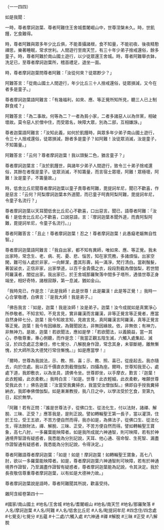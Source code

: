 （一一四四）

如是我聞：

一時，尊者摩訶迦葉、尊者阿難住王舍城耆闍崛山中，世尊涅槃未久。時，世飢饉，乞食難得。

時，尊者阿難與眾多年少比丘俱，不能善攝諸根，食不知量，不能初夜、後夜精懃禪思，樂著睡眠，常求世利。人間遊行至南天竺，有三十年少弟子捨戒還俗，餘多童子。時，尊者阿難於南山國土遊行，以少徒眾還王舍城。時，尊者阿難舉衣鉢，洗足已，至尊者摩訶迦葉所，稽首禮足，退坐一面。

時，尊者摩訶迦葉問尊者阿難：「汝從何來？徒眾尠少？」

阿難答言：「從南山國土人間遊行，年少比丘三十人捨戒還俗，徒眾損減，又今在者多是童子。」

尊者摩訶迦葉語阿難言：「有幾福利，如來、應、等正覺所知所見，聽三人已上制群食戒？」

阿難答言：「為二事故。何等為二？一者為貧小家，二者多諸惡人以為伴黨，相破壞故。莫令惡人於僧中住，而受眾名，映障大眾，別為二部，互相嫌諍。」

尊者迦葉語阿難言：「汝知此義，如何於飢饉時，與眾多年少弟子南山國土遊行，令三十人捨戒還俗，徒眾損減，餘者多是童子？如阿難！汝徒眾消滅，汝是童子，不知籌量。」

阿難答言：「云何？尊者摩訶迦葉！我以頭髮二色，猶言童子？」

尊者摩訶迦葉言：「汝於飢饉世，與諸年少弟子人間遊行，致令三十弟子捨戒還俗，其餘在者復是童子。徒眾消滅，不知籌量，而言宿士眾壞，阿難！眾極壞，阿難！汝是童子，不籌量故。」

時，低舍比丘尼聞尊者摩訶迦葉以童子責尊者阿難，毘提訶牟尼，聞已不歡喜，作是惡言：「云何？阿梨摩訶迦葉本外道聞，而已童子呵責阿梨阿難，毘提訶牟尼，令童子名流行？」

尊者摩訶迦葉以天耳聞低舍比丘尼心不歡喜，口出惡言。聞已，語尊者阿難：「汝看！是低舍比丘尼心不歡喜，口說惡語，言：『摩訶迦葉本聞外道，而責阿梨阿難，毘提訶牟尼，令童子名流行。』」

尊者阿難答言：「且止！尊者摩訶迦葉！忍之！尊者摩訶迦葉！此愚癡老嫗無自性智。」

尊者摩訶迦葉語阿難言：「我自出家，都不知有異師，唯如來、應、等正覺。我未出家時，常念生、老、病、死、憂、悲、惱苦，知在家荒務，多諸煩惱，出家空閑，難可俗人處於非家，一向鮮潔，盡其形壽，純一滿淨，梵行清白。當剃鬚髮，著袈裟衣，正信非家，出家學道，以百千金貴價之衣，段段割截為僧伽梨，若世間阿羅漢者，闇從出家。我出家已，於王舍城那羅聚落中間多子塔所，遇值世尊正身端坐，相好奇特，諸根寂靜，第一息滅，猶如金山。

「我時見已，作是念：『此是我師！此是世尊！此是羅漢！此是等正覺！』我時一心合掌敬禮，白佛言：『是我大師！我是弟子。』

「佛告我言：『如是，迦葉！我是汝師！汝是弟子。迦葉！汝今成就如是真實淨心所恭敬者。不知言知，不見言見，實非羅漢而言羅漢，非等正覺言等正覺者，應當自然身碎七分。迦葉！我今知故言知，見故言見，真阿羅漢言阿羅漢，真等正覺言等正覺。迦葉！我今有因緣故，為聲聞說法，非無因緣故。依，非無依；有神力，非無神力。是故，迦葉！若欲聞法，應如是學：「若欲聞法，以義饒益，當一其心，恭敬尊重，專心側聽，而作是念：『我當正觀五陰生滅，六觸入處集起、滅沒，於四念處正念樂住，修七覺分、八解脫身作證，常念其身，未甞斷絕，離無慚愧，於大師所及大德梵行常住慚愧。』」如是應當學！』

「爾時，世尊為我說法，示、教、照、喜；示、教、照、喜已，從座起去。我亦隨去，向於住處。我以百千價直衣割截僧伽梨，四攝為座。爾時，世尊知我至心，處處下道，我即敷衣，以為坐具，請佛令坐。世尊即坐，以手摩衣，歎言：『迦葉！此衣輕細，此衣柔軟。』我時白言：『如是。世尊！此衣輕細，此衣柔軟，唯願世尊受我此衣！』佛告迦葉：『汝當受我糞掃衣，我當受汝僧伽梨。』佛即自手授我糞掃納衣，我即奉佛僧伽梨。如是漸漸教授，我八日之中，以學法受於乞食，至第九日，起於無學。

「阿難！若有正問：『誰是世尊法子，從佛口生、從法化生，付以法財，諸禪、解脫、三昧、正受？』應答我是，是則正說。譬如轉輪聖王第一長子，當以灌頂，住於王位，受王五欲，不苦方便自然而得，我亦如是，為佛法子，從佛口生、從法化生，得法餘財法，禪、解脫、三昧、正受，不苦方便自然而得。譬如轉輪聖王寶象，高七八肘，一多羅葉能映障者。如是我所成就六神通智，則可映障，若有於神通境界智證有疑惑者，我悉能為分別記說，天耳、他心通、宿命智、生死智、漏盡作證智通有疑惑者，我悉能為分別記說，令得決定。」

尊者阿難語尊者摩訶迦葉：「如是！如是！摩訶迦葉！如轉輪聖王寶象，高七八肘，欲以一多羅葉能映障者。如是，尊者摩訶迦葉六神通智則可映障，若有於神通境界作證智，乃至漏盡作證智有疑惑者，尊者摩訶迦葉能為記說，令其決定。我於長夜敬信尊重尊者摩訶迦葉，以有如是大德神力故。」

尊者摩訶迦葉說是語時，尊者阿難聞其所說，歡喜受持。

雜阿含經卷第四十一

#國家/南山國土
#地名/王舍城
#地名/耆闍崛山
#地名/南天竺
#地名/那羅聚落
#人名/摩訶迦葉
#人名/阿難
#人名/低舍比丘尼
#人名/毗提訶牟尼
#四念住/四念處
#七覺支/七覺分
#五蘊
#十二處/六觸入處
#六神通
#禪
#解脫
#三昧
#正受
#八解脫
